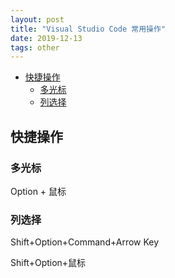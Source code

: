 ```yaml
---
layout: post
title: "Visual Studio Code 常用操作"
date: 2019-12-13
tags: other
---
```

<!-- TOC -->

- [快捷操作](#快捷操作)
    - [多光标](#多光标)
    - [列选择](#列选择)

<!-- /TOC -->

## 快捷操作

### 多光标

Option + 鼠标

### 列选择

Shift+Option+Command+Arrow Key

Shift+Option+鼠标